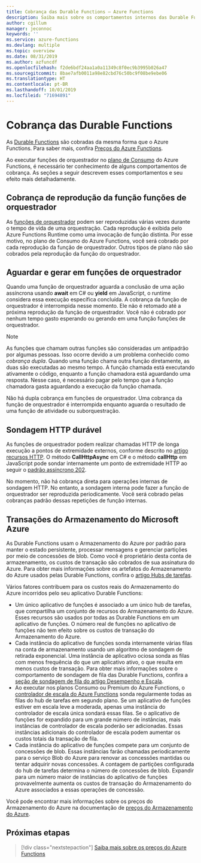 ```yaml
---
title: Cobrança das Durable Functions – Azure Functions
description: Saiba mais sobre os comportamentos internos das Durable Functions e como eles afetam a cobrança do Azure Functions.
author: cgillum
manager: jeconnoc
keywords: ''
ms.service: azure-functions
ms.devlang: multiple
ms.topic: overview
ms.date: 08/31/2019
ms.author: azfuncdf
ms.openlocfilehash: f2de6bdf24aa1a0a11349c8f0ec9b3995b026a47
ms.sourcegitcommit: 8bae7afb0011a98e82cbd76c50bc9f08be9ebe06
ms.translationtype: HT
ms.contentlocale: pt-BR
ms.lasthandoff: 10/01/2019
ms.locfileid: "71694891"
---
```

# <a name="durable-functions-billing"></a>Cobrança das Durable Functions

As [Durable Functions](durable-functions-overview.md) são cobradas da mesma forma que o Azure Functions. Para saber mais, confira [Preços do Azure Functions](https://azure.microsoft.com/pricing/details/functions/).

Ao executar funções de orquestrador no [plano de Consumo](../functions-scale.md#consumption-plan) do Azure Functions, é necessário ter conhecimento de alguns comportamentos de cobrança. As seções a seguir descrevem esses comportamentos e seu efeito mais detalhadamente.

## <a name="orchestrator-function-replay-billing"></a>Cobrança de reprodução da função funções de orquestrador

As [funções de orquestrador](durable-functions-orchestrations.md) podem ser reproduzidas várias vezes durante o tempo de vida de uma orquestração. Cada reprodução é exibida pelo Azure Functions Runtime como uma invocação de função distinta. Por esse motivo, no plano de Consumo do Azure Functions, você será cobrado por cada reprodução da função de orquestrador. Outros tipos de plano não são cobrados pela reprodução da função do orquestrador.

## <a name="awaiting-and-yielding-in-orchestrator-functions"></a>Aguardar e gerar em funções de orquestrador

Quando uma função de orquestrador aguarda a conclusão de uma ação assíncrona usando **await** em C# ou **yield** em JavaScript, o runtime considera essa execução específica concluída. A cobrança da função de orquestrador é interrompida nesse momento. Ele não é retomado até a próxima reprodução da função de orquestrador. Você não é cobrado por nenhum tempo gasto esperando ou gerando em uma função funções de orquestrador.

> [!NOTE]
> As funções que chamam outras funções são consideradas um antipadrão por algumas pessoas. Isso ocorre devido a um problema conhecido como _cobrança dupla_. Quando uma função chama outra função diretamente, as duas são executadas ao mesmo tempo. A função chamada está executando ativamente o código, enquanto a função chamadora está aguardando uma resposta. Nesse caso, é necessário pagar pelo tempo que a função chamadora gasta aguardando a execução da função chamada.
>
> Não há dupla cobrança em funções de orquestrador. Uma cobrança da função de orquestrador é interrompida enquanto aguarda o resultado de uma função de atividade ou suborquestração.

## <a name="durable-http-polling"></a>Sondagem HTTP durável

As funções de orquestrador podem realizar chamadas HTTP de longa execução a pontos de extremidade externos, conforme descrito no [artigo recursos HTTP](durable-functions-http-features.md). O método **CallHttpAsync** em C# e o método **callHttp** em JavaScript pode sondar internamente um ponto de extremidade HTTP ao seguir o [padrão assíncrono 202](durable-functions-http-features.md#http-202-handling).

No momento, não há cobrança direta para operações internas de sondagem HTTP. No entanto, a sondagem interna pode fazer a função de orquestrador ser reproduzida periodicamente. Você será cobrado pelas cobranças padrão dessas repetições de função internas.

## <a name="azure-storage-transactions"></a>Transações do Armazenamento do Microsoft Azure

As Durable Functions usam o Armazenamento do Azure por padrão para manter o estado persistente, processar mensagens e gerenciar partições por meio de concessões de blob. Como você é proprietário desta conta de armazenamento, os custos de transação são cobrados de sua assinatura do Azure. Para obter mais informações sobre os artefatos do Armazenamento do Azure usados pelas Durable Functions, confira o [artigo Hubs de tarefas](durable-functions-task-hubs.md).

Vários fatores contribuem para os custos reais do Armazenamento do Azure incorridos pelo seu aplicativo Durable Functions:

* Um único aplicativo de funções é associado a um único hub de tarefas, que compartilha um conjunto de recursos do Armazenamento do Azure. Esses recursos são usados por todas as Durable Functions em um aplicativo de funções. O número real de funções no aplicativo de funções não tem efeito sobre os custos de transação do Armazenamento do Azure.
* Cada instância do aplicativo de funções sonda internamente várias filas na conta de armazenamento usando um algoritmo de sondagem de retirada exponencial. Uma instância de aplicativo ociosa sonda as filas com menos frequência do que um aplicativo ativo, o que resulta em menos custos de transação. Para obter mais informações sobre o comportamento de sondagem de fila das Durable Functions, confira a [seção de sondagem de fila do artigo Desempenho e Escala](durable-functions-perf-and-scale.md#queue-polling).
* Ao executar nos planos Consumo ou Premium do Azure Functions, o [controlador de escala do Azure Functions](../functions-scale.md#how-the-consumption-and-premium-plans-work) sonda regularmente todas as filas do hub de tarefas em segundo plano. Se um aplicativo de funções estiver em escala leve a moderada, apenas uma instância do controlador de escala única sondará essas filas. Se o aplicativo de funções for expandido para um grande número de instâncias, mais instâncias de controlador de escala poderão ser adicionadas. Essas instâncias adicionais do controlador de escala podem aumentar os custos totais da transação de fila.
* Cada instância do aplicativo de funções compete para um conjunto de concessões de blob. Essas instâncias farão chamadas periodicamente para o serviço Blob do Azure para renovar as concessões mantidas ou tentar adquirir novas concessões. A contagem de partições configurada do hub de tarefas determina o número de concessões de blob. Expandir para um número maior de instâncias do aplicativo de funções provavelmente aumenta os custos de transação do Armazenamento do Azure associados a essas operações de concessão.

Você pode encontrar mais informações sobre os preços do Armazenamento do Azure na documentação de [preços do Armazenamento do Azure](https://azure.microsoft.com/pricing/details/storage/). 

## <a name="next-steps"></a>Próximas etapas

> [!div class="nextstepaction"]
> [Saiba mais sobre os preços do Azure Functions](https://azure.microsoft.com/pricing/details/functions/)
